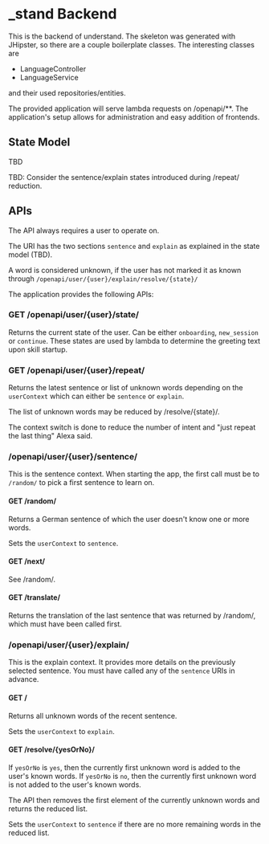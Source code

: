 # _stand Backend
This is the backend of understand. The skeleton was generated with JHipster, so there are a couple boilerplate classes. The interesting classes are
* LanguageController
* LanguageService

and their used repositories/entities.

The provided application will serve lambda requests on /openapi/**. The application's setup allows for administration and easy addition of frontends.

## State Model

TBD

TBD: Consider the sentence/explain states introduced during /repeat/ reduction.

## APIs

The API always requires a user to operate on.

The URI has the two sections `sentence` and `explain` as explained in the state model (TBD).

A word is considered unknown, if the user has not marked it as known through `/openapi/user/{user}/explain/resolve/{state}/`

The application provides the following APIs:

### GET /openapi/user/{user}/state/

Returns the current state of the user. Can be either `onboarding`, `new_session` or `continue`. These states are used by lambda to determine the greeting text upon skill startup.

### GET /openapi/user/{user}/repeat/

Returns the latest sentence or list of unknown words depending on the `userContext` which can either be `sentence` or `explain`.

The list of unknown words may be reduced by /resolve/{state}/.

The context switch is done to reduce the number of intent and "just repeat the last thing" Alexa said.

### /openapi/user/{user}/sentence/

This is the sentence context. When starting the app, the first call must be to `/random/` to pick a first sentence to learn on.

#### GET /random/

Returns a German sentence of which the user doesn't know one or more words.

Sets the `userContext` to `sentence`.

#### GET /next/

See /random/.

#### GET /translate/

Returns the translation of the last sentence that was returned by /random/, which must have been called first.

### /openapi/user/{user}/explain/

This is the explain context. It provides more details on the previously selected sentence. You must have called any of the `sentence` URIs in advance.

#### GET /

Returns all unknown words of the recent sentence.

Sets the `userContext` to `explain`.

#### GET /resolve/{yesOrNo}/

If `yesOrNo` is `yes`, then the currently first unknown word is added to the user's known words.
If `yesOrNo` is `no`, then the currently first unknown word is not added to the user's known words.

The API then removes the first element of the currently unknown words and returns the reduced list.

Sets the `userContext` to `sentence` if there are no more remaining words in the reduced list.
